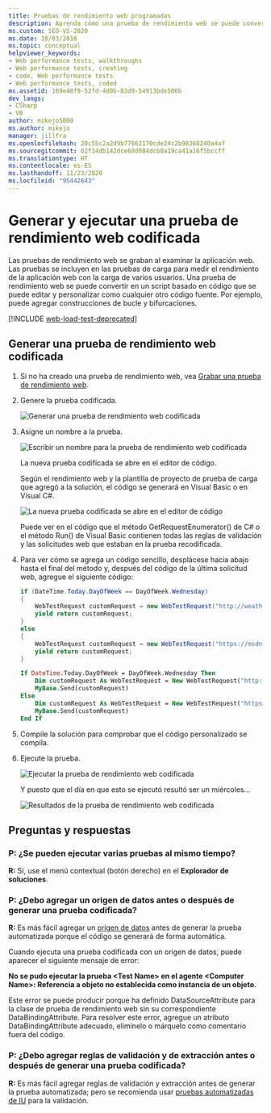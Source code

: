 ```yaml
---
title: Pruebas de rendimiento web programadas
description: Aprenda cómo una prueba de rendimiento web se puede convertir en un script basado en código que se pueda editar y personalizar.
ms.custom: SEO-VS-2020
ms.date: 10/03/2016
ms.topic: conceptual
helpviewer_keywords:
- Web performance tests, walkthroughs
- Web performance tests, creating
- code, Web performance tests
- Web performance tests, coded
ms.assetid: 169e48f9-52fd-4d0b-83d9-54913bde506b
dev_langs:
- CSharp
- VB
author: mikejo5000
ms.author: mikejo
manager: jillfra
ms.openlocfilehash: 20c55c2a2d9b77662170cde24c2b98368240a4af
ms.sourcegitcommit: 02f14db142dce68d084dcb0a19ca41a16f5bccff
ms.translationtype: HT
ms.contentlocale: es-ES
ms.lasthandoff: 11/23/2020
ms.locfileid: "95442643"
---
```

# <a name="generate-and-run-a-coded-web-performance-test"></a>Generar y ejecutar una prueba de rendimiento web codificada

Las pruebas de rendimiento web se graban al examinar la aplicación web. Las pruebas se incluyen en las pruebas de carga para medir el rendimiento de la aplicación web con la carga de varios usuarios. Una prueba de rendimiento web se puede convertir en un script basado en código que se puede editar y personalizar como cualquier otro código fuente. Por ejemplo, puede agregar construcciones de bucle y bifurcaciones.

[!INCLUDE [web-load-test-deprecated](includes/web-load-test-deprecated.md)]

## <a name="generate-a-coded-web-performance-test"></a>Generar una prueba de rendimiento web codificada

1. Si no ha creado una prueba de rendimiento web, vea [Grabar una prueba de rendimiento web](/azure/devops/test/load-test/run-performance-tests-app-before-release#create-a-web-performance-and-load-test-project).

2. Genere la prueba codificada.

     ![Generar una prueba de rendimiento web codificada](../test/media/web_test_coded_generate.png)

3. Asigne un nombre a la prueba.

     ![Escribir un nombre para la prueba de rendimiento web codificada](../test/media/web_test_coded_generate_nametest.png)

     La nueva prueba codificada se abre en el editor de código.

     Según el rendimiento web y la plantilla de proyecto de prueba de carga que agregó a la solución, el código se generará en Visual Basic o en Visual C#.

     ![La nueva prueba codificada se abre en el editor de código](../test/media/web_test_coded_generate_opencodeeditor.png)

     Puede ver en el código que el método GetRequestEnumerator() de C# o el método Run() de Visual Basic contienen todas las reglas de validación y las solicitudes web que estaban en la prueba recodificada.

4. Para ver cómo se agrega un código sencillo, desplácese hacia abajo hasta el final del método y, después del código de la última solicitud web, agregue el siguiente código:

    ```c#
    if (DateTime.Today.DayOfWeek == DayOfWeek.Wednesday)
    {
        WebTestRequest customRequest = new WebTestRequest("http://weather.msn.com/");
        yield return customRequest;
    }
    else
    {
        WebTestRequest customRequest = new WebTestRequest("https://msdn.microsoft.com/");
        yield return customRequest;
    }
    ```

    ```vb
    If DateTime.Today.DayOfWeek = DayOfWeek.Wednesday Then
        Dim customRequest As WebTestRequest = New WebTestRequest("http://weather.msn.com/")
        MyBase.Send(customRequest)
    Else
        Dim customRequest As WebTestRequest = New WebTestRequest("https://msdn.microsoft.com/")
        MyBase.Send(customRequest)
    End If
    ```

5. Compile la solución para comprobar que el código personalizado se compila.

6. Ejecute la prueba.

     ![Ejecutar la prueba de rendimiento web codificada](../test/media/web_test_coded_generate_run.png)

     Y puesto que el día en que esto se ejecutó resultó ser un miércoles…

     ![Resultados de la prueba de rendimiento web codificada](../test/media/web_test_coded_generate_results.png)

## <a name="qa"></a>Preguntas y respuestas

### <a name="q-can-i-run-more-than-one-test-at-a-time"></a>P: ¿Se pueden ejecutar varias pruebas al mismo tiempo?
**R:** Sí, use el menú contextual (botón derecho) en el **Explorador de soluciones**.

### <a name="q-should-i-add-a-data-source-before-or-after-i-generate-a-coded-test"></a>P: ¿Debo agregar un origen de datos antes o después de generar una prueba codificada?
**R:** Es más fácil agregar un [origen de datos](../test/add-a-data-source-to-a-web-performance-test.md) antes de generar la prueba automatizada porque el código se generará de forma automática.

Cuando ejecuta una prueba codificada con un origen de datos, puede aparecer el siguiente mensaje de error:

**No se pudo ejecutar la prueba \<Test Name> en el agente \<Computer Name>: Referencia a objeto no establecida como instancia de un objeto.**

Este error se puede producir porque ha definido DataSourceAttribute para la clase de prueba de rendimiento web sin su correspondiente DataBindingAttribute. Para resolver este error, agregue un atributo DataBindingAttribute adecuado, elimínelo o márquelo como comentario fuera del código.

### <a name="q-should-i-add-validation-and-extraction-rules-before-or-after-i-generate-a-coded-test"></a>P: ¿Debo agregar reglas de validación y de extracción antes o después de generar una prueba codificada?
**R:** Es más fácil agregar reglas de validación y extracción antes de generar la prueba automatizada; pero se recomienda usar [pruebas automatizadas de IU](../test/use-ui-automation-to-test-your-code.md) para la validación.
